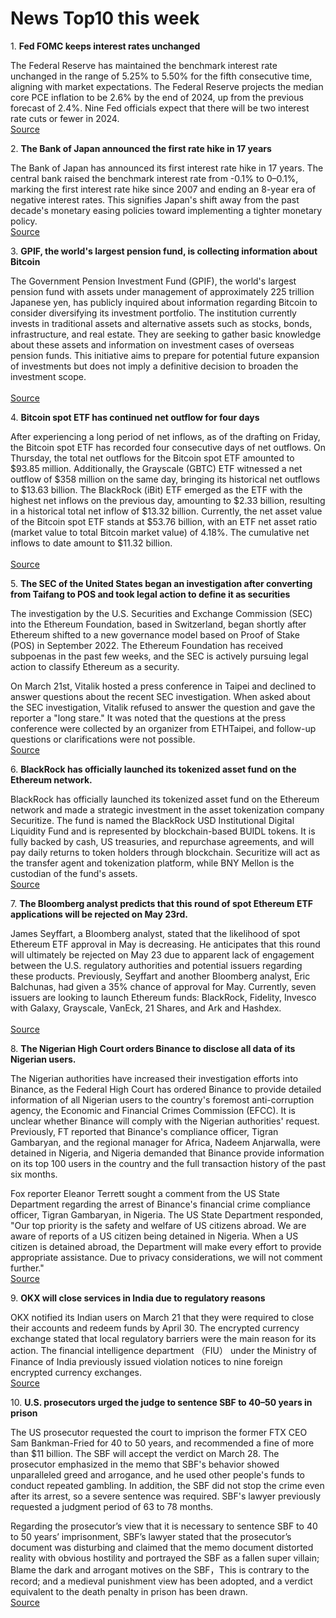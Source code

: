 # News Top10 this week

1. **Fed FOMC keeps interest rates unchanged** 

The Federal Reserve has maintained the benchmark interest rate unchanged in the range of 5.25% to 5.50% for the fifth consecutive time, aligning with market expectations. The Federal Reserve projects the median core PCE inflation to be 2.6% by the end of 2024, up from the previous forecast of 2.4%. Nine Fed officials expect that there will be two interest rate cuts or fewer in 2024. 
<br>[Source](https://www.federalreserve.gov/monetarypolicy/fomccalendars.htm)

2. **The Bank of Japan announced the first rate hike in 17 years** 

The Bank of Japan has announced its first interest rate hike in 17 years. The central bank raised the benchmark interest rate from -0.1% to 0–0.1%, marking the first interest rate hike since 2007 and ending an 8-year era of negative interest rates. This signifies Japan's shift away from the past decade's monetary easing policies toward implementing a tighter monetary policy.
<br>[Source](https://www.47news.jp/10669008.html)  

3. **GPIF, the world's largest pension fund, is collecting information about Bitcoin** 

The Government Pension Investment Fund (GPIF), the world's largest pension fund with assets under management of approximately 225 trillion Japanese yen, has publicly inquired about information regarding Bitcoin to consider diversifying its investment portfolio. The institution currently invests in traditional assets and alternative assets such as stocks, bonds, infrastructure, and real estate. They are seeking to gather basic knowledge about these assets and information on investment cases of overseas pension funds. This initiative aims to prepare for potential future expansion of investments but does not imply a definitive decision to broaden the investment scope.  
<br>[Source](https://www.bloomberg.co.jp/news/articles/2024-03-19/SAKP1VT0AFB400)

4. **Bitcoin spot ETF has continued net outflow for four days** 

After experiencing a long period of net inflows, as of the drafting on Friday, the Bitcoin spot ETF has recorded four consecutive days of net outflows. On Thursday, the total net outflows for the Bitcoin spot ETF amounted to $93.85 million. Additionally, the Grayscale (GBTC) ETF witnessed a net outflow of $358 million on the same day, bringing its historical net outflows to $13.63 billion. The BlackRock (iBit) ETF emerged as the ETF with the highest net inflows on the previous day, amounting to $2.33 billion, resulting in a historical total net inflow of $13.32 billion. Currently, the net asset value of the Bitcoin spot ETF stands at $53.76 billion, with an ETF net asset ratio (market value to total Bitcoin market value) of 4.18%. The cumulative net inflows to date amount to $11.32 billion.  
<br>[Source](https://www.bloomberg.com/news/articles/2024-03-12/us-cpi-report-february-2024-5-key-takeaways-on-inflation-core-measure)

5. **The SEC of the United States began an investigation after converting from Taifang to POS and took legal action to define it as securities** 

The investigation by the U.S. Securities and Exchange Commission (SEC) into the Ethereum Foundation, based in Switzerland, began shortly after Ethereum shifted to a new governance model based on Proof of Stake (POS) in September 2022. The Ethereum Foundation has received subpoenas in the past few weeks, and the SEC is actively pursuing legal action to classify Ethereum as a security.

On March 21st, Vitalik hosted a press conference in Taipei and declined to answer questions about the recent SEC investigation. When asked about the SEC investigation, Vitalik refused to answer the question and gave the reporter a "long stare." It was noted that the questions at the press conference were collected by an organizer from ETHTaipei, and follow-up questions or clarifications were not possible.
<br>[Source](https://fortune.com/crypto/2024/03/20/sec-gary-gensler-ethereum-security-commodity-crypto-foundation/)

6. **BlackRock has officially launched its tokenized asset fund on the Ethereum network.** 

BlackRock has officially launched its tokenized asset fund on the Ethereum network and made a strategic investment in the asset tokenization company Securitize. The fund is named the BlackRock USD Institutional Digital Liquidity Fund and is represented by blockchain-based BUIDL tokens. It is fully backed by cash, US treasuries, and repurchase agreements, and will pay daily returns to token holders through blockchain. Securitize will act as the transfer agent and tokenization platform, while BNY Mellon is the custodian of the fund's assets.
<br>[Source](https://www.coindesk.com/markets/2024/03/20/blackrock-enters-asset-tokenization-race-with-new-fund-on-the-ethereum-network/)

7. **The Bloomberg analyst predicts that this round of spot Ethereum ETF applications will be rejected on May 23rd.** 

James Seyffart, a Bloomberg analyst, stated that the likelihood of spot Ethereum ETF approval in May is decreasing. He anticipates that this round will ultimately be rejected on May 23 due to apparent lack of engagement between the U.S. regulatory authorities and potential issuers regarding these products. Previously, Seyffart and another Bloomberg analyst, Eric Balchunas, had given a 35% chance of approval for May. Currently, seven issuers are looking to launch Ethereum funds: BlackRock, Fidelity, Invesco with Galaxy, Grayscale, VanEck, 21 Shares, and Ark and Hashdex.  
<br>[Source](https://fortune.com/crypto/2024/03/13/joe-bidens-latest-budge-proposal-calls-for-a-30-tax-on-crypto-mining/)

8. **The Nigerian High Court orders Binance to disclose all data of its Nigerian users.** 

The Nigerian authorities have increased their investigation efforts into Binance, as the Federal High Court has ordered Binance to provide detailed information of all Nigerian users to the country's foremost anti-corruption agency, the Economic and Financial Crimes Commission (EFCC). It is unclear whether Binance will comply with the Nigerian authorities' request. Previously, FT reported that Binance's compliance officer, Tigran Gambaryan, and the regional manager for Africa, Nadeem Anjarwalla, were detained in Nigeria, and Nigeria demanded that Binance provide information on its top 100 users in the country and the full transaction history of the past six months.

Fox reporter Eleanor Terrett sought a comment from the US State Department regarding the arrest of Binance's financial crime compliance officer, Tigran Gambaryan, in Nigeria. The US State Department responded, "Our top priority is the safety and welfare of US citizens abroad. We are aware of reports of a US citizen being detained in Nigeria. When a US citizen is detained abroad, the Department will make every effort to provide appropriate assistance. Due to privacy considerations, we will not comment further." 
<br>[Source](https://cryptoslate.com/nigeria-intensifies-probe-into-binance-with-court-ordered-data-disclosure/)

9. **OKX will close services in India due to regulatory reasons** 

OKX notified its Indian users on March 21 that they were required to close their accounts and redeem funds by April 30. The encrypted currency exchange stated that local regulatory barriers were the main reason for its action. The financial intelligence department （FIU） under the Ministry of Finance of India previously issued violation notices to nine foreign encrypted currency exchanges.
<br>[Source](https://cointelegraph.com/news/okx-terminates-services-india-tells-users-withdraw-funds)

10. **U.S. prosecutors urged the judge to sentence SBF to 40–50 years in prison** 

The US prosecutor requested the court to imprison the former FTX CEO Sam Bankman-Fried for 40 to 50 years, and recommended a fine of more than $11 billion. The SBF will accept the verdict on March 28. The prosecutor emphasized in the memo that SBF's behavior showed unparalleled greed and arrogance, and he used other people's funds to conduct repeated gambling. In addition, the SBF did not stop the crime even after its arrest, so a severe sentence was required. SBF's lawyer previously requested a judgment period of 63 to 78 months.

Regarding the prosecutor’s view that it is necessary to sentence SBF to 40 to 50 years’ imprisonment, SBF’s lawyer stated that the prosecutor’s document was disturbing and claimed that the memo document distorted reality with obvious hostility and portrayed the SBF as a fallen super villain; Blame the dark and arrogant motives on the SBF，This is contrary to the record; and a medieval punishment view has been adopted, and a verdict equivalent to the death penalty in prison has been drawn.
<br>[Source](https://www.bloomberg.com/news/articles/2024-03-20/sbf-says-50-year-sentence-only-suitable-for-a-super-villain)

